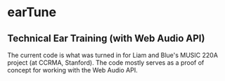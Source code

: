 # earTune
## Technical Ear Training (with Web Audio API)

The current code is what was turned in for Liam and Blue's MUSIC 220A project (at CCRMA, Stanford). The code mostly serves as a proof of concept for working with the Web Audio API.
